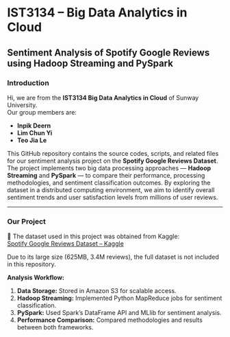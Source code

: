 # IST3134 – Big Data Analytics in Cloud  
## Sentiment Analysis of Spotify Google Reviews using Hadoop Streaming and PySpark

### Introduction  
Hi, we are from the **IST3134 Big Data Analytics in Cloud** of Sunway University.  
Our group members are:  
- **Inpik Deern**  
- **Lim Chun Yi**  
- **Teo Jia Le**  

This GitHub repository contains the source codes, scripts, and related files for our sentiment analysis project on the **Spotify Google Reviews Dataset**.  
The project implements two big data processing approaches — **Hadoop Streaming** and **PySpark** — to compare their performance, processing methodologies, and sentiment classification outcomes. By exploring the dataset in a distributed computing environment, we aim to identify overall sentiment trends and user satisfaction levels from millions of user reviews.

---

### Our Project  
📖 The dataset used in this project was obtained from Kaggle:  
[Spotify Google Reviews Dataset – Kaggle](https://www.kaggle.com/datasets/ngchunyiu/spotify-google-reviews-dataset)  

Due to its large size (625MB, 3.4M reviews), the full dataset is not included in this repository.  

**Analysis Workflow:**  
1. **Data Storage:** Stored in Amazon S3 for scalable access.  
2. **Hadoop Streaming:** Implemented Python MapReduce jobs for sentiment classification.  
3. **PySpark:** Used Spark’s DataFrame API and MLlib for sentiment analysis.  
4. **Performance Comparison:** Compared methodologies and results between both frameworks.  
